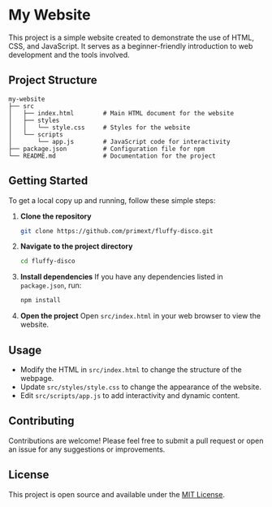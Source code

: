 # My Website

This project is a simple website created to demonstrate the use of HTML, CSS, and JavaScript. It serves as a beginner-friendly introduction to web development and the tools involved.

## Project Structure

```
my-website
├── src
│   ├── index.html        # Main HTML document for the website
│   ├── styles
│   │   └── style.css     # Styles for the website
│   └── scripts
│       └── app.js        # JavaScript code for interactivity
├── package.json          # Configuration file for npm
└── README.md             # Documentation for the project
```

## Getting Started

To get a local copy up and running, follow these simple steps:

1. **Clone the repository**
   ```bash
   git clone https://github.com/primext/fluffy-disco.git
   ```

2. **Navigate to the project directory**
   ```bash
   cd fluffy-disco
   ```

3. **Install dependencies**
   If you have any dependencies listed in `package.json`, run:
   ```bash
   npm install
   ```

4. **Open the project**
   Open `src/index.html` in your web browser to view the website.

## Usage

- Modify the HTML in `src/index.html` to change the structure of the webpage.
- Update `src/styles/style.css` to change the appearance of the website.
- Edit `src/scripts/app.js` to add interactivity and dynamic content.

## Contributing

Contributions are welcome! Please feel free to submit a pull request or open an issue for any suggestions or improvements.

## License

This project is open source and available under the [MIT License](LICENSE).